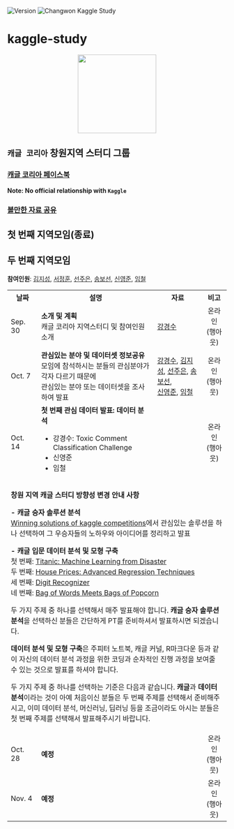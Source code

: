 <img alt="Version" src="https://img.shields.io/badge/Version-0.1b-yellow.svg" /> <img alt="Changwon Kaggle Study" src="https://img.shields.io/badge/Created%20by-Changwon Kaggle Study-orange.svg?style=flat&colorA=E1523D&colorB=blue" />

# kaggle-study

<p align="center">
  <img src="logo.png" width="180" />
</p>

## `캐글 코리아` 창원지역 스터디 그룹

### <a href="https://www.facebook.com/groups/KaggleKoreaOpenGroup/"><b>캐글 코리아 페이스북</b></a><br>
**Note: No official relationship with `Kaggle`**

### <a href="https://github.com/unerue/kaggle-study/blob/master/kaggle-study/materials/materials.md" target="_blank">볼만한 자료 공유</a>

## 첫 번째 지역모임(종료)

## 두 번째 지역모임

**참여인원**: <a href="https://github.com/KimJiSeong1994">김지성</a>, <a href="">서정훈</a>, <a href="https://github.com/sun6880">선주은</a>, <a href="https://github.com/Song-bosun">송보선</a>, <a href="https://github.com/syj706">신영준</a>, <a href="https://github.com/Imchul">임철</a>

<table style="width: 100%">
  <tr>
    <th>날짜</th>
    <th>설명</th>    
    <th>자료</th>
    <th>비고</th>
  </tr>
  <tr>
    <td>Sep. 30</td>
    <td><b>소개 및 계획</b><br>캐글 코리아 지역스터디 및 참여인원 소개</td>
    <td>
      <a href="https://github.com/unerue/kaggle-study/blob/master/kaggle-study/2019-09-30/kaggle-orientation.pdf">강경수</a>
    </td>
    <td align="center">온라인<br>(행아웃)</td>
  </tr>
  <tr>
    <td>Oct. 7</td>
    <td><b>관심있는 분야 및 데이터셋 정보공유</b><br>모임에 참석하시는 분들의 관심분야가 각자 다르기 때문에<br>관심있는 분야 또는 데이터셋을 조사하여 발표</td>
    <td>
      <a href="https://github.com/unerue/kaggle-study/blob/master/kaggle-study/2019-10-07/unerue.pdf">강경수</a>,
      <a href="https://github.com/unerue/kaggle-study/blob/master/kaggle-study/2019-10-07/KimJiSeong1994.key">김지성</a>,
      <a href="https://github.com/unerue/kaggle-study/blob/master/kaggle-study/2019-10-07/sun6880.pptx">선주은</a>,
      <a href="https://github.com/unerue/kaggle-study/blob/master/kaggle-study/2019-10-07/Song-bosun.pptx">송보선</a>,<br>
      <a href="https://github.com/unerue/kaggle-study/blob/master/kaggle-study/2019-10-07/syj706.pptx">신영준</a>,
      <a href="https://github.com/unerue/kaggle-study/blob/master/kaggle-study/2019-10-07/">임철</a>
    </td>
    <td align="center">온라인<br>(행아웃)</td>
  </tr>
  <tr>
    <td>Oct. 14</td>
    <td><b>첫 번째 관심 데이터 발표: 데이터 분석</b><br>
      <ul>
        <li>강경수: Toxic Comment Classification Challenge</li>
        <li>신영준</li>
        <li>임철</li>
      </ul>
    </td>
    <td></td>
    <td align="center">온라인<br>(행아웃)</td>
  </tr>
  <tr>
    <td colspan=5>
      <p><b>창원 지역 캐글 스터디 방향성 변경 안내 사항</b></p>
      <p><b>- 캐글 승자 솔루션 분석</b><br>
      <a href="https://www.kaggle.com/sudalairajkumar/winning-solutions-of-kaggle-competitions">Winning solutions of kaggle competitions</a>에서 관심있는 솔루션을 하나 선택하여 그 우승자들의 노하우와 아이디어를 정리하고 발표</p>
      <p><b>- 캐글 입문 데이터 분석 및 모형 구축</b><br>
      첫 번째: <a href="https://www.kaggle.com/c/titanic">Titanic: Machine Learning from Disaster</a><br>
      두 번째: <a href="https://www.kaggle.com/c/house-prices-advanced-regression-techniques">
House Prices: Advanced Regression Techniques</a><br>
      세 번째: <a href="https://www.kaggle.com/c/digit-recognizer">Digit Recognizer</a><br>
      네 번째: <a href="https://www.kaggle.com/c/word2vec-nlp-tutorial">Bag of Words Meets Bags of Popcorn</a><br></p>
      <p>두 가지 주제 중 하나를 선택해서 매주 발표해야 합니다. <b>캐글 승자 솔루션 분석</b>을 선택하신 분들은 간단하게 PT를 준비하셔서 발표하시면 되겠습니다.</p>
      <p><b>데이터 분석 및 모형 구축</b>은 주피터 노트북, 캐글 커널, R마크다운 등과 같이 자신의 데이터 분석 과정을 위한 코딩과 순차적인 진행 과정을 보여줄 수 있는 것으로 발표를 하셔야 합니다.</p>
      <p>두 가지 주제 중 하나를 선택하는 기준은 다음과 같습니다. <b>캐글</b>과 <b>데이터 분석</b>이라는 것이 아예 처음이신 분들은 두 번째 주제를 선택해서 준비해주시고, 이미 데이터 분석, 머신러닝, 딥러닝 등을 조금이라도 아시는 분들은 첫 번째 주제를 선택해서 발표해주시기 바랍니다.</p>
    </td>
  </tr>
  <tr>
    <td>Oct. 28</td>
    <td><b>예정</b><br></td>
    <td></td>
    <td align="center">온라인<br>(행아웃)</td>
  </tr>
  <tr>
    <td>Nov. 4</td>
    <td><b>예정</b><br></td>
    <td></td>
    <td align="center">온라인<br>(행아웃)</td>
  </tr>
</table>
